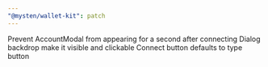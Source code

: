 ```yaml
---
"@mysten/wallet-kit": patch
---
```


Prevent AccountModal from appearing for a second after connecting
Dialog backdrop make it visible and clickable
Connect button defaults to type button
